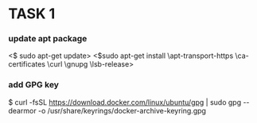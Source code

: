 # TASK 1
 ### update apt package
 <$ sudo apt-get update>
 <$sudo apt-get install \apt-transport-https \ca-certificates \curl \gnupg \lsb-release>
 
 ### add GPG key
$ curl -fsSL https://download.docker.com/linux/ubuntu/gpg | sudo gpg --dearmor -o /usr/share/keyrings/docker-archive-keyring.gpg
